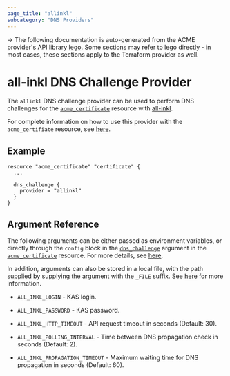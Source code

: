 ```yaml
---
page_title: "allinkl"
subcategory: "DNS Providers"
---
```


-> The following documentation is auto-generated from the ACME
provider's API library [lego](https://go-acme.github.io/lego/).  Some
sections may refer to lego directly - in most cases, these sections
apply to the Terraform provider as well.

# all-inkl DNS Challenge Provider

The `allinkl` DNS challenge provider can be used to perform DNS challenges for
the [`acme_certificate`][resource-acme-certificate] resource with
[all-inkl](https://all-inkl.com).

[resource-acme-certificate]: ../resources/certificate.md

For complete information on how to use this provider with the `acme_certifiate`
resource, see [here][resource-acme-certificate-dns-challenges].

[resource-acme-certificate-dns-challenges]: ../resources/certificate.md#using-dns-challenges

## Example

```hcl
resource "acme_certificate" "certificate" {
  ...

  dns_challenge {
    provider = "allinkl"
  }
}
```
## Argument Reference

The following arguments can be either passed as environment variables, or
directly through the `config` block in the
[`dns_challenge`][resource-acme-certificate-dns-challenge-arg] argument in the
[`acme_certificate`][resource-acme-certificate] resource. For more details, see
[here][resource-acme-certificate-dns-challenges].

[resource-acme-certificate-dns-challenge-arg]: ../resources/certificate.md#dns_challenge

In addition, arguments can also be stored in a local file, with the path
supplied by supplying the argument with the `_FILE` suffix. See
[here][acme-certificate-file-arg-example] for more information.

[acme-certificate-file-arg-example]: ../resources/certificate.md#using-variable-files-for-provider-arguments

* `ALL_INKL_LOGIN` - KAS login.
* `ALL_INKL_PASSWORD` - KAS password.

* `ALL_INKL_HTTP_TIMEOUT` - API request timeout in seconds (Default: 30).
* `ALL_INKL_POLLING_INTERVAL` - Time between DNS propagation check in seconds (Default: 2).
* `ALL_INKL_PROPAGATION_TIMEOUT` - Maximum waiting time for DNS propagation in seconds (Default: 60).


